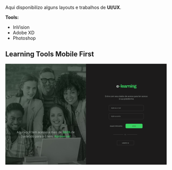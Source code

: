 Aqui disponibilizo alguns layouts e trabalhos de **UI/UX**.

**Tools:**
- InVision
- Adobe XD
- Photoshop

## Learning Tools Mobile First

<img src="./prints/learningtools/desktop/Login@2x.png" width="800px">
